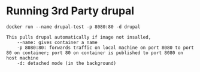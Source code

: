 # Running 3rd Party drupal
    docker run --name drupal-test -p 8080:80 -d drupal

    This pulls drupal automatically if image not insalled,
        --name: gives container a name
        -p 8080:80: forwards traffic on local machine on port 8080 to port 80 on container; port 80 on container is published to port 8080 on host machine
        -d: detached mode (in the background)